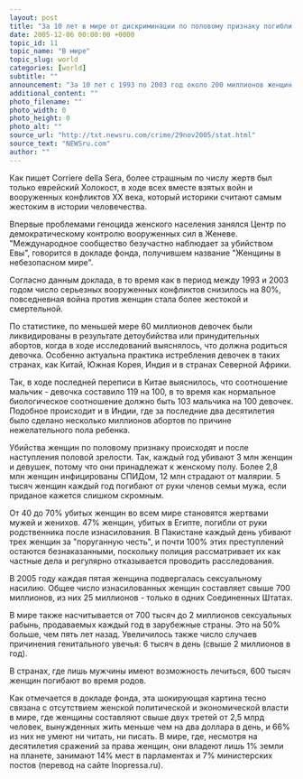 ```yaml
---
layout: post
title: "За 10 лет в мире от дискриминации по половому признаку погибли 200 млн женщин"
date: 2005-12-06 00:00:00 +0000
topic_id: 11
topic_name: "В мире"
topic_slug: world
categories: [world]
subtitle: ""
announcement: "За 10 лет с 1993 по 2003 год около 200 миллионов женщин, девушек и девочек \"демографически исчезли\". За этим определением скрывается одно из самых шокирующих преступлений против человечности: систематическое истребление женщин, ставших жертвами убийств, голода, бедности и разного рода дискриминации."
additional_content: ""
photo_filename: ""
photo_width: 0
photo_height: 0
photo_alt: ""
source_url: "http://txt.newsru.com/crime/29nov2005/stat.html"
source_text: "NEWSru.com"
author: ""
---
```

Как пишет Corriere della Sera, более страшным по числу жертв был только еврейский Холокост, в ходе всех вместе взятых войн и вооруженных конфликтов ХХ века, который историки считают самым жестоким в истории человечества.

Впервые проблемами геноцида женского населения занялся Центр по демократическому контролю вооруженных сил в Женеве. "Международное сообщество безучастно наблюдает за убийством Евы", говорится в докладе фонда, получившем название "Женщины в небезопасном мире".

Согласно данным доклада, в то время как в период между 1993 и 2003 годом число серьезных вооруженных конфликтов снизилось на 80%, повседневная война против женщин стала более жестокой и смертельной.

По статистике, по меньшей мере 60 миллионов девочек были ликвидированы в результате детоубийства или принудительных абортов, когда в ходе исследований выяснялось, что должна родиться девочка. Особенно актуальна практика истребления девочек в таких странах, как Китай, Южная Корея, Индия и в странах Северной Африки.

Так, в ходе последней переписи в Китае выяснилось, что соотношение мальчик - девочка составило 119 на 100, в то время как нормальное биологическое соотношение должно быть 103 мальчика на 100 девочек. Подобное происходит и в Индии, где за последние два десятилетия было сделано несколько миллионов абортов по причине нежелательного пола ребенка.

Убийства женщин по половому признаку происходят и после наступления половой зрелости. Так, каждый год убивают 3 млн женщин и девушек, потому что они принадлежат к женскому полу. Более 2,8 млн женщин инфицированы СПИДом, 12 млн страдают от малярии. 5 тысяч женщин каждый год погибают от руки членов семьи мужа, если приданое кажется слишком скромным.

От 40 до 70% убитых женщин во всем мире становятся жертвами мужей и женихов. 47% женщин, убитых в Египте, погибли от руки родственника после изнасилования. В Пакистане каждый день убивают трех женщин за "поруганную честь", и почти 100% этих преступлений остаются безнаказанными, поскольку полиция рассматривает их как частные дела и регулярно отказывается проводить расследования.

В 2005 году каждая пятая женщина подвергалась сексуальному насилию. Общее число изнасилованных женщин составляет свыше 700 миллионов, из них 25 миллионов - только в одних Соединенных Штатах.

В мире также насчитывается от 700 тысяч до 2 миллионов сексуальных рабынь, продаваемых каждый год в зарубежные страны. Это на 50% больше, чем пять лет назад. Увеличилось также число случаев причинения генитального увечья: 6 тысяч в день (свыше 2 миллионов в год).

В странах, где лишь мужчины имеют возможность лечиться, 600 тысяч женщин погибают во время родов.

Как отмечается в докладе фонда, эта шокирующая картина тесно связана с отсутствием женской политической и экономической власти в мире, где женщины составляют свыше двух третей от 2,5 млрд человек, вынужденных жить меньше чем на два доллара в день, и 66% из них не умеют ни читать, ни писать. В мире, где, несмотря на десятилетия сражений за права женщин, они владеют лишь 1% земли на планете, занимают 14% мест в парламентах и 7% министерских постов (перевод на сайте Inopressa.ru).
